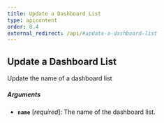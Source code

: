```yaml
---
title: Update a Dashboard List
type: apicontent
order: 8.4
external_redirect: /api/#update-a-dashboard-list
---
```


## Update a Dashboard List

Update the name of a dashboard list

##### Arguments

*   **`name`** [*required*]:
    The name of the dashboard list.
